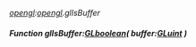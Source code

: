 _[opengl](../../modules/opengl/opengl-module.md):[opengl](../../modules/opengl/opengl-module.md).glIsBuffer_
##### Function glIsBuffer:[GLboolean](../../modules/opengl/opengl-glboolean.md)( buffer:[GLuint](../../modules/opengl/opengl-gluint.md) )

